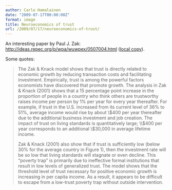 ```yaml
---
author: Carlo Hamalainen
date: "2009-07-17T00:00:00Z"
format: image
title: Neuroeconomics of trust
url: /2009/07/17/neuroeconomics-of-trust/
---
```

An interesting paper by Paul J. Zak: <http://ideas.repec.org/p/wpa/wuwpex/0507004.html> ([local copy](/stuff/neuroeconomics-of-trust-0507004.pdf)).

Some quotes:

> The Zak & Knack model shows that trust is directly related to economic growth by reducing transaction costs and facilitating investment. Empirically, trust is among the powerful factors economists have discovered that promote growth. The analysis in Zak & Knack (2001) shows that a 15 percentage point increase in the proportion of people in a country who think others are trustworthy raises income per person by 1% per year for every year thereafter. For example, if trust in the U.S. increased from its current level of 36% to 51%, average income would rise by about \\$400 per year thereafter due to the additional business investment and job creation. The impact of trust on living standards is quantitatively large; \\$400 per year corresponds to an additional \\$30,000 in average lifetime income.
> 
> Zak & Knack (2001) also show that if trust is sufficiently low (below 30% for the average country in Figure 1), then the investment rate will be so low that living standards will stagnate or even decline. This “poverty trap” is primarily due to ineffective formal institutions that result in low levels of generalized trust. The model shows that the threshold level of trust necessary for positive economic growth is increasing in per capita income. As a result, it appears to be difficult to escape from a low-trust poverty trap without outside intervention.
